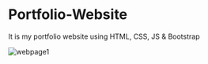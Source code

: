 # Portfolio-Website
It is my portfolio website using HTML, CSS, JS &amp; Bootstrap

![webpage1](![image](https://github.com/marjan-ahmed/Portfolio-Website/assets/159646510/3f9bfb43-e8a0-47b5-a5f8-d4348d055384)
)

